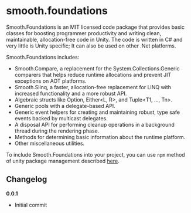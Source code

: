 smooth.foundations
==================

Smooth.Foundations is an MIT licensed code package that provides basic classes for boosting programmer productivity and writing clean, maintainable, allocation-free code in Unity.  The code is written in C# and very little is Unity specific; It can also be used on other .Net platforms.

Smooth.Foundations includes:

- Smooth.Compare, a replacement for the System.Collections.Generic comparers that helps reduce runtime allocations and prevent JIT exceptions on AOT platforms.
- Smooth.Slinq, a faster, allocation-free replacement for LINQ with increased functionality and a more robust API.
- Algebraic structs like Option<T>, Either<L, R>, and Tuple<T1, ..., Tn>.
- Generic pools with a delegate-based API.
- Generic event helpers for creating and maintaining robust, type safe events backed by multicast delegates.
- A disposal API for performing cleanup operations in a background thread during the rendering phase.
- Methods for determining basic information about the runtime platform.
- Other miscellaneous utilities.


To include Smooth.Foundations into your project, you can use `npm` method of unity package management described [here](https://github.com/minhhh/UBootstrap).

## Changelog

**0.0.1**

* Initial commit

<br/>
